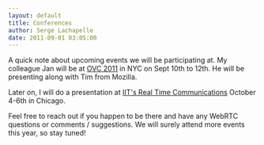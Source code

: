```yaml
---
layout: default
title: Conferences
author: Serge Lachapelle
date: 2011-09-01 03:05:00
---
```



A quick note about upcoming events we will be participating at. My colleague
Jan will be at [OVC 2011][1] in NYC on Sept 10th to 12th. He will be
presenting along with Tim from Mozilla.

Later on, I will do a presentation at [IIT's Real Time Communications][2]
October 4-6th in Chicago.

Feel free to reach out if you happen to be there and have any WebRTC questions
or comments / suggestions. We will surely attend more events this year, so
stay tuned!

[1]: http://openvideoconference.org/
[2]: http://www.cvent.com/events/7th-annual-real-time-communications-conference-and-expo/event-summary-ffc3acffa5af4bddae7a33f788e37f56.aspx
